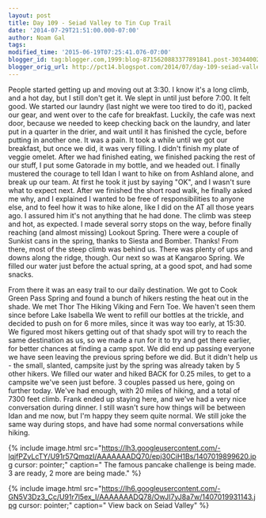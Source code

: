 ```yaml
---
layout: post
title: Day 109 - Seiad Valley to Tin Cup Trail
date: '2014-07-29T21:51:00.000-07:00'
author: Noam Gal
tags:
modified_time: '2015-06-19T07:25:41.076-07:00'
blogger_id: tag:blogger.com,1999:blog-8715620883377891841.post-3034400247979020190
blogger_orig_url: http://pct14.blogspot.com/2014/07/day-109-seiad-valley-to-tin-cup-trail.html
---
```


 People started getting up and moving out at 3:30. I know it's a long climb, and a hot day, but I still don't get
 it. We slept in until just before 7:00. It felt good.
 We started our laundry (last night we were too tired to
 do it), packed our gear, and went over to the cafe for breakfast.
 Luckily, the cafe was next door, because we
 needed to keep checking back on the laundry, and later put in a quarter in the drier, and wait until it has finished
 the cycle, before putting in another one. It was a pain.
 It took a while until we got our breakfast, but once
 we did, it was very filling. I didn't finish my plate of veggie omelet.
 After we had finished eating, we
 finished packing the rest of our stuff, I put some Gatorade in my bottle, and we headed out.
 I finally mustered
 the courage to tell Idan I want to hike on from Ashland alone, and break up our team. At first he took it just by
 saying "OK", and I wasn't sure what to expect next. After we finished the short road walk, he finally asked me why,
 and I explained I wanted to be free of responsibilities to anyone else, and to feel how it was to hike alone, like I
 did on the AT all those years ago. I assured him it's not anything that he had done.
 The climb was steep and
 hot, as expected. I made several sorry stops on the way, before finally reaching (and almost missing) Lookout
 Spring. There were a couple of Sunkist cans in the spring, thanks to Siesta and Bomber. Thanks!
 From there,
 most of the steep climb was behind us. There was plenty of ups and downs along the ridge, though.
 Our next so
 was at Kangaroo Spring. We filled our water just before the actual spring, at a good spot, and had some snacks.

 From there it was an easy trail to our daily destination. We got to Cook  Green Pass Spring and found a bunch
 of hikers resting the heat out in the shade. We met Thor The Hiking Viking and Fern Toe. We haven't seen them since
 before Lake Isabella
 We went to refill our bottles at the trickle, and decided to push on for 6 more miles,
 since it was way too early, at 15:30.
 We figured most hikers getting out of that shady spot will try to reach
 the same destination as us, so we made a run for it to try and get there earlier, for better chances at finding a
 camp spot. We did end up passing everyone we have seen leaving the previous spring before we did. But it didn't help
 us - the small, slanted, campsite just by the spring was already taken by 5 other hikers. We filled our water and
 hiked BACK for 0.25 miles, to get to a campsite we've seen just before.
 3 couples passed us here, going on
 further today. We've had enough, with 20 miles of hiking, and a total of 7300 feet climb.
 Frank ended up
 staying here, and we've had a very nice conversation during dinner.
 I still wasn't sure how things will be
 between Idan and me now, but I'm happy they seem quite normal. We still joke the same way during stops, and have had
 some normal conversations while hiking.


{% include image.html src="https://lh3.googleusercontent.com/-lqjfPZvLcTY/U91r57QmqzI/AAAAAAADQ70/epj30CiH1Bs/1407019899620.jpg cursor: pointer;" caption=" The famous pancake challenge is being made. 3 are ready, 2 more are being made." %}


{% include image.html src="https://lh6.googleusercontent.com/-GN5V3Dz3_Cc/U91r7l5ex_I/AAAAAAADQ78/OwJI7yJ8a7w/1407019931143.jpg cursor: pointer;" caption=" View back on Seiad Valley" %}

